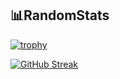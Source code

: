 📊RandomStats
----

[![trophy](https://github-profile-trophy.vercel.app/?username=Purp7ePi3&theme=nord&column=-1&title=-Joined2020)](https://github.com/Purp7ePi3/github-profile-trophy)

<a href="https://git.io/streak-stats"><img src="https://streak-stats.demolab.com?user=Purp7ePi3&theme=nord" alt="GitHub Streak" /></a>

